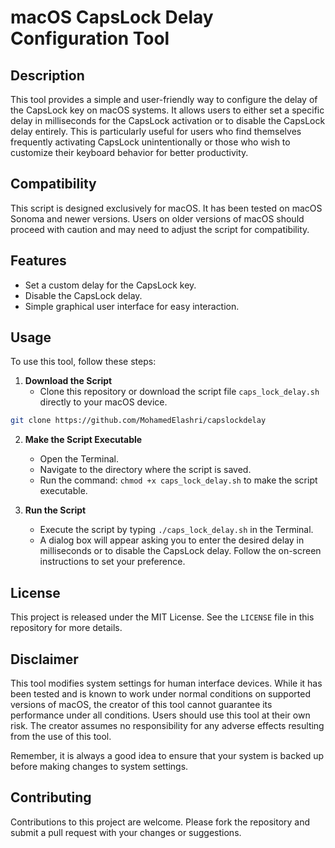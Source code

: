 
# macOS CapsLock Delay Configuration Tool

## Description
This tool provides a simple and user-friendly way to configure the delay of the CapsLock key on macOS systems. It allows users to either set a specific delay in milliseconds for the CapsLock activation or to disable the CapsLock delay entirely. This is particularly useful for users who find themselves frequently activating CapsLock unintentionally or those who wish to customize their keyboard behavior for better productivity.

## Compatibility
This script is designed exclusively for macOS. It has been tested on macOS Sonoma and newer versions. Users on older versions of macOS should proceed with caution and may need to adjust the script for compatibility.

## Features
- Set a custom delay for the CapsLock key.
- Disable the CapsLock delay.
- Simple graphical user interface for easy interaction.

## Usage
To use this tool, follow these steps:

1. **Download the Script**
   - Clone this repository or download the script file `caps_lock_delay.sh` directly to your macOS device.

```bash
git clone https://github.com/MohamedElashri/capslockdelay   
```

2. **Make the Script Executable**
   - Open the Terminal.
   - Navigate to the directory where the script is saved.
   - Run the command: `chmod +x caps_lock_delay.sh` to make the script executable.

3. **Run the Script**
   - Execute the script by typing `./caps_lock_delay.sh` in the Terminal.
   - A dialog box will appear asking you to enter the desired delay in milliseconds or to disable the CapsLock delay. Follow the on-screen instructions to set your preference.

## License
This project is released under the MIT License. See the `LICENSE` file in this repository for more details.

## Disclaimer
This tool modifies system settings for human interface devices. While it has been tested and is known to work under normal conditions on supported versions of macOS, the creator of this tool cannot guarantee its performance under all conditions. Users should use this tool at their own risk. The creator assumes no responsibility for any adverse effects resulting from the use of this tool.

Remember, it is always a good idea to ensure that your system is backed up before making changes to system settings.

## Contributing
Contributions to this project are welcome. Please fork the repository and submit a pull request with your changes or suggestions.

